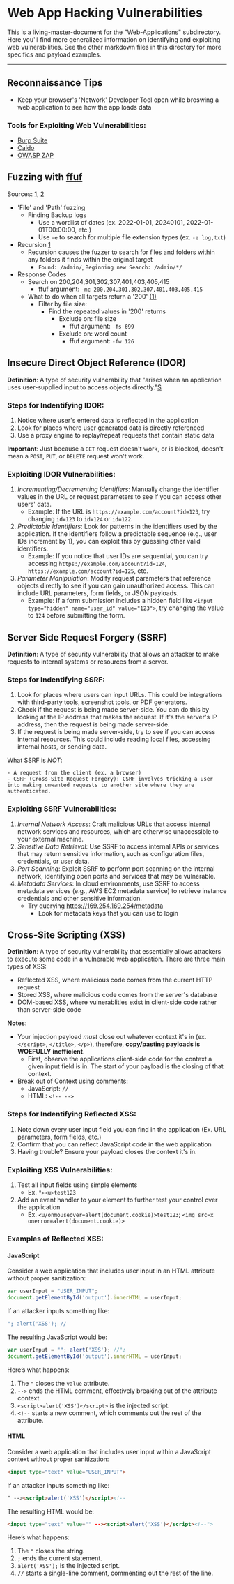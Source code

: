 # Web App Hacking Vulnerabilities

This is a living-master-document for the "Web-Applications" subdirectory. Here you'll find more generalized information on identifying and exploiting web vulnerabilities. See the other markdown files in this directory for more specifics and payload examples.

---


## Reconnaissance Tips

- Keep your browser's 'Network' Developer Tool open while broswing a web application to see how the app loads data

### Tools for Exploiting Web Vulnerabilities:
- [Burp Suite](https://portswigger.net/burp/communitydownload)
- [Caido](https://caido.io/download)
- [OWASP ZAP](https://www.zaproxy.org/download/)


## Fuzzing with [ffuf](https://github.com/ffuf/ffuf)
Sources: [1](https://youtu.be/0v1CTSyRpMU "NahamSec: What is Fuzzing"), [2](https://youtu.be/YbIEXJhZxUk "NahamSec: Don't Make This Recon Mistake")
- 'File' and 'Path' fuzzing
    - Finding Backup logs
        - Use a wordlist of dates (ex. 2022-01-01, 20240101, 2022-01-01T00:00:00, etc.)
        - Use `-e` to search for multiple file extension types (ex. `-e log,txt`)
- Recursion [1](https://youtu.be/0v1CTSyRpMU?si=0b5i_1Y0PEw06hGS&t=299 "NahamSec: What is Fuzzing")
    - Recursion causes the fuzzer to search for files and folders within any folders it finds within the original target
        - `Found: /admin/`, `Beginning new Search: /admin/*/`
- Response Codes
    - Search on 200,204,301,302,307,401,403,405,415
        - ffuf argument: `-mc 200,204,301,302,307,401,403,405,415`
    - What to do when all targets return a '200' [(1)](https://youtu.be/0v1CTSyRpMU?si=G8AL5ThITsM6RlFm&t=572 "NahamSec: What is Fuzzing")
        - Filter by file size:
            - Find the repeated values in '200' returns
                - Exclude on: file size
                    - ffuf argument: `-fs 699`
                - Exclude on: word count
                    - ffuf argument: `-fw 126`


## Insecure Direct Object Reference (IDOR)
**Definition**: A type of security vulnerability that "arises when an application uses user-supplied input to access objects directly."[S](https://web.archive.org/web/20240328165820/https://portswigger.net/web-security/access-control/idor "Definition Source")

### Steps for Indentifying IDOR:
1. Notice where user's entered data is reflected in the application
2. Look for places where user generated data is directly referenced
3. Use a proxy engine to replay/repeat requests that contain static data

**Important**: Just because a `GET` request doesn't work, or is blocked, doesn't mean a `POST`, `PUT`, or `DELETE` request won't work.

### Exploiting IDOR Vulnerabilities:
1. *Incrementing/Decrementing Identifiers*: Manually change the identifier values in the URL or request parameters to see if you can access other users' data.
    - Example: If the URL is `https://example.com/account?id=123`, try changing `id=123` to `id=124` or `id=122`.
2. *Predictable Identifiers*: Look for patterns in the identifiers used by the application. If the identifiers follow a predictable sequence (e.g., user IDs increment by 1), you can exploit this by guessing other valid identifiers.
    - Example: If you notice that user IDs are sequential, you can try accessing `https://example.com/account?id=124`, `https://example.com/account?id=125`, etc.
3. *Parameter Manipulation*: Modify request parameters that reference objects directly to see if you can gain unauthorized access. This can include URL parameters, form fields, or JSON payloads.
    - Example: If a form submission includes a hidden field like `<input type="hidden" name="user_id" value="123">`, try changing the value to `124` before submitting the form.


## Server Side Request Forgery (SSRF)
**Definition**: A type of security vulnerability that allows an attacker to make requests to internal systems or resources from a server.

### Steps for Indentifying SSRF:
1. Look for places where users can input URLs. This could be integrations with third-party tools, screenshot tools, or PDF generators.
2. Check if the request is being made server-side. You can do this by looking at the IP address that makes the request. If it's the server's IP address, then the request is being made server-side.
3. If the request is being made server-side, try to see if you can access internal resources. This could include reading local files, accessing internal hosts, or sending data.

What SSRF is *NOT*:

    - A request from the client (ex. a browser)
    - CSRF (Cross-Site Request Forgery): CSRF involves tricking a user into making unwanted requests to another site where they are authenticated.

### Exploiting SSRF Vulnerabilities:

1. *Internal Network Access*: Craft malicious URLs that access internal network services and resources, which are otherwise unaccessible to your external machine.
2. *Sensitive Data Retrieval*: Use SSRF to access internal APIs or services that may return sensitive information, such as configuration files, credentials, or user data.
3. *Port Scanning*: Exploit SSRF to perform port scanning on the internal network, identifying open ports and services that may be vulnerable.
4. *Metadata Services*: In cloud environments, use SSRF to access metadata services (e.g., AWS EC2 metadata service) to retrieve instance credentials and other sensitive information.
    - Try querying https://169.254.169.254/metadata
        - Look for metadata keys that you can use to login


## Cross-Site Scripting (XSS)
**Definition**: A type of security vulnerability that essentially allows attackers to execute some code in a vulnerable web application. There are three main types of XSS:
- Reflected XSS, where malicious code comes from the current HTTP request
- Stored XSS, where malicious code comes from the server's database
- DOM-based XSS, where vulnerablities exist in client-side code rather than server-side code

**Notes**:
- Your injection payload *must* close out whatever context it's in (ex. `</script>`, `</title>`, `</p>`), therefore, **copy/pasting payloads is WOEFULLY inefficient**.
    - First, observe the applications client-side code for the context a given input field is in. The start of your payload is the closing of that context.
- Break out of Context using comments:
    - JavaScript: `//`
    - HTML: `<!-- -->`

### Steps for Indentifying Reflected XSS:
1. Note down every user input field you can find in the application (Ex. URL parameters, form fields, etc.)
2. Confirm that you can reflect JavaScript code in the web application
3. Having trouble? Ensure your payload closes the context it's in.

### Exploiting XSS Vulnerabilities:
1. Test all input fields using simple elements
    - Ex. `"><u>test123`
2. Add an event handler to your element to further test your control over the application
    - Ex. `<u/onmouseover=alert(document.cookie)>test123`; `<img src=x onerror=alert(document.cookie)>`

### Examples of Reflected XSS:

#### JavaScript

Consider a web application that includes user input in an HTML attribute without proper sanitization:

```javascript
var userInput = "USER_INPUT";
document.getElementById('output').innerHTML = userInput;
```

If an attacker inputs something like:

```javascript
"; alert('XSS'); //
```

The resulting JavaScript would be:

```javascript
var userInput = ""; alert('XSS'); //";
document.getElementById('output').innerHTML = userInput;
```

Here’s what happens:
1. The `"` closes the `value` attribute.
2. `-->` ends the HTML comment, effectively breaking out of the attribute context.
3. `<script>alert('XSS')</script>` is the injected script.
4. `<!--` starts a new comment, which comments out the rest of the attribute.

#### HTML

Consider a web application that includes user input within a JavaScript context without proper sanitization:

```html
<input type="text" value="USER_INPUT">
```

If an attacker inputs something like:

```html
" --><script>alert('XSS')</script><!--
```

The resulting HTML would be:

```html
<input type="text" value="" --><script>alert('XSS')</script><!--">
```

Here’s what happens:
1. The `"` closes the string.
2. `;` ends the current statement.
3. `alert('XSS');` is the injected script.
4. `//` starts a single-line comment, commenting out the rest of the line.
